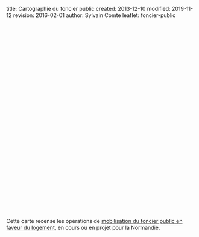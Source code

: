 title: Cartographie du foncier public
created: 2013-12-10
modified: 2019-11-12
revision: 2016-02-01
author: Sylvain Comte
leaflet: foncier-public

<div id="map" class="map" style="width:500px;height:500px"></div>

Cette carte recense les opérations de [mobilisation du foncier public en faveur du logement][mobilisation-FP], en cours ou en projet pour la Normandie.

[mobilisation-FP]: https://cohesion-territoires.gouv.fr/mobilisation-du-foncier-public-en-faveur-du-logement
